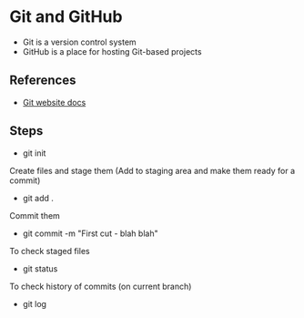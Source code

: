# Git and GitHub
- Git is a version control system
- GitHub is a place for hosting Git-based projects

## References
- [Git website docs](https://git-scm.com/doc)

## Steps
- git init

Create files and stage them (Add to staging area and make them ready for a commit)
- git add .

Commit them
- git commit -m "First cut - blah blah"

To check staged files
- git status

To check history of commits (on current branch)
- git log